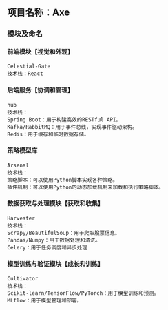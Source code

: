 # 
## 项目名称：Axe

### 模块及命名
#### 前端模块【视觉和外观】 
    Celestial-Gate
    技术栈：React



#### 后端服务【协调和管理】
    hub
    技术栈：
    Spring Boot：用于构建高效的RESTful API。
    Kafka/RabbitMQ：用于事件总线，实现事件驱动架构。
    Redis：用于缓存和临时数据存储。

#### 策略模型库
    Arsenal
    技术栈：
    策略脚本：可以使用Python脚本实现各种策略。
    插件机制：可以使用Python的动态加载机制来加载和执行策略脚本。

#### 数据获取与处理模块【获取和收集】
    Harvester
    技术栈：
    Scrapy/BeautifulSoup：用于爬取股票信息。
    Pandas/Numpy：用于数据处理和清洗。
    Celery：用于任务调度和异步处理

#### 模型训练与验证模块【成长和训练】
    Cultivator
    技术栈：
    Scikit-learn/TensorFlow/PyTorch：用于模型训练和预测。
    MLflow：用于模型管理和部署。